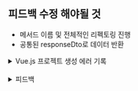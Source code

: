 ## 피드백 수정 해야될 것
- 메서드 이름 및 전체적인 리펙토링 진행
- 공통된 responseDto로 데이터 반환


<details>
<summary>Vue.js 프로젝트 생성 에러 기록</summary>

Vue 설정 오류 해결
- https://araikuma.tistory.com/117

Vue 파일을 생성하면 리눅스상 소유권자가 root로 되어있음
<br/>
backend 파일들은 소유권자 내 이름으로 되어있음
<br/>
이렇게 될 경우 파일들의 소유권이 달라 read-only 파일로써 읽기전용으로만 가능
<br/>
심지어 해제 불가능 (오류 발생)
<br/>
frontend 디렉토리 하위 소유권자를 내이름으로 전부 바꿈
해결

<br/>
sudo chown -R {소유권자}:{그룹식별자} {소유권을 변경하고 싶은 디렉토리명}

<br/>
sudo chown -R mogreene:staff {소유권을 변경하고 싶은 디렉토리명}

왜 맥은 이런걸까유ㅠㅠㅠ
</details>

<br/>
<details>
<summary>피드백</summary>
SpringBoot를 완성시키는걸 위주로!!

Vue는 차차 공부하자

메서드 이름 수정!! 생각하자 클린코드

dto 주석까지 확인하기

메소드 자체에 시그니처를 넣을때 주의해서 넣자

간단한(ex: 파일존재유무, 간단한 포맷팅?) 처리는 서브쿼리로 처리해서

포맷팅 정도는 화면에서 구분해도됨 이건 비즈니스로직도아님

ex) 관리자일 경우, 일본일 경우, 중국일 경우~

@ModelAttribute file도 받을수있나보다

수정할때 파일 삭제도 확인해서 만들어보자

댓글있을때 파일삭제 안되게

vue.js promise?? await

cascade 아예 사용안함

리스트릭트를 걸어보자

value 어노테이션 사용

validation 따로 빼서 사용해보자

vue 프론트는 어떤 이벤트에 어떤 라이프사이클을 구현했는지를 공부하는것

blob 파일전송
</details>
